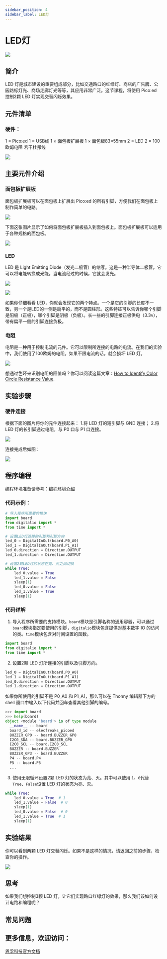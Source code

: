 ```yaml
---
sidebar_position: 4
sidebar_label: LED灯
---
```


# LED灯

![](https://wiki-media-ef.oss-cn-hongkong.aliyuncs.com/docs/pico/picoed/circuit-design/picoed-starter-kit/images/pico-ed-starter-kit-case-01-01.png)

## 简介
LED 灯是城市建设的重要组成部分，比如交通路口的红绿灯、商店的广告牌、公园路标灯光、商场走廊灯光等等，其应用非常广泛。这节课程，将使用 Pico:ed 控制2颗 LED 灯实现交替闪烁效果。

## 元件清单

### 硬件：
1 × Pico:ed
1 × USB线
1 × 面包板扩展板
1 × 面包板83×55mm
2 × LED
2 × 100欧姆电阻
若干杜邦线

![](https://wiki-media-ef.oss-cn-hongkong.aliyuncs.com/docs/pico/picoed/circuit-design/picoed-starter-kit/images/pico-ed-starter-kit-case-01-02.png)

## 主要元件介绍

### 面包板扩展板
面包板扩展板可以在面包板上扩展出 Pico:ed 的所有引脚，方便我们在面包板上制作简单的电路。

![](https://wiki-media-ef.oss-cn-hongkong.aliyuncs.com/docs/pico/picoed/circuit-design/picoed-starter-kit/images/pico-ed-starter-kit-case-01-03.png)

下面这张图片显示了如何将面包板扩展板插入到面包板上。面包板扩展板可以适用于各种规格的面包板。

![](https://wiki-media-ef.oss-cn-hongkong.aliyuncs.com/docs/pico/picoed/circuit-design/picoed-starter-kit/images/pico-ed-starter-kit-case-01-04.png)

### LED
LED 是 Light Emitting Diode（发光二极管）的缩写。这是一种半导体二极管。它可以将电能转换成光能。当电流经过的时候，它就会发光。

![](https://wiki-media-ef.oss-cn-hongkong.aliyuncs.com/docs/pico/picoed/circuit-design/picoed-starter-kit/images/pico-ed-starter-kit-case-01-05.png)


![](https://wiki-media-ef.oss-cn-hongkong.aliyuncs.com/docs/pico/picoed/circuit-design/picoed-starter-kit/images/pico-ed-starter-kit-case-01-06.png)

如果你仔细看看 LED，你就会发现它的两个特点。一个是它的引脚的长度不一致，另一个是LED的一侧是扁平的，而不是圆柱形。这些特征可以告诉你哪个引脚是阳极（正极），哪个引脚是阴极（负极）。长一些的引脚连接正极供电（3.3v），带有扁平一侧的引脚连接负极。

### 电阻
电阻是一种用于控制电流的元件。它可以限制所连接的电路的电流。在我们的实验中，我们使用了100欧姆的电阻。如果不限电流的话，就会损坏 LED 灯。

![](https://wiki-media-ef.oss-cn-hongkong.aliyuncs.com/docs/pico/picoed/circuit-design/picoed-starter-kit/images/pico-ed-starter-kit-case-01-07.png)

想通过色环来识别电阻的阻值吗？你可以阅读这篇文章：[How to Identify Color Circle Resistance Value](https://www.elecfreaks.com/blog/how-to-identify-color-circle-resistance-value.html/).

## 实验步骤

### 硬件连接
根据下面的图片将你的元件连接起来：
1.将 LED 灯的短引脚与 GND 连接；
2.将 LED 灯的长引脚通过电阻，与 P0 口与 P1 口连接。

![](https://wiki-media-ef.oss-cn-hongkong.aliyuncs.com/docs/pico/picoed/circuit-design/picoed-starter-kit/images/pico-ed-starter-kit-case-01-08.png)

连接完成后如图：

![](https://wiki-media-ef.oss-cn-hongkong.aliyuncs.com/docs/pico/picoed/circuit-design/picoed-starter-kit/images/pico-ed-starter-kit-case-01-09.png)

## 程序编程
编程环境准备请参考：[编程环境介绍](https://www.yuque.com/elecfreaks-learn/picoed/er7nuh)

### 代码示例：
```python
# 导入程序所需要的模块
import board
from digitalio import *
from time import *

# 设置LED灯连接的引脚和引脚方向
led_0 = DigitalInOut(board.P0_A0)
led_1 = DigitalInOut(board.P1_A1)
led_0.direction = Direction.OUTPUT
led_1.direction = Direction.OUTPUT

# 设置2颗LED灯的状态在亮、灭之间切换
while True:
    led_0.value = True
    led_1.value = False
    sleep(1)
    led_0.value = False
    led_1.value = True
    sleep(1)
```

### 代码详解

1. 导入程序所需要的支持模块。`board`模块是引脚名称的通用容器，可以通过`board`模块指定要使用的引脚，`digitalio`模块包含提供对基本数字 IO 的访问的类。`time`模块包含对时间设置的函数。
```python
import board
from digitalio import *
from time import *
```

2. 设置2颗 LED 灯所连接的引脚以及引脚方向。

```python
led_0 = DigitalInOut(board.P0_A0)
led_1 = DigitalInOut(board.P1_A1)
led_0.direction = Direction.OUTPUT
led_1.direction = Direction.OUTPUT
```
如果你所使用的引脚不是 P0_A0 和 P1_A1，那么可以在 Thonny 编辑器下方的 shell 窗口中输入以下代码并回车查看其他引脚的编号。

```python
>>> import board
>>> help(board)
object <module 'board'> is of type module
  __name__ -- board
  board_id -- elecfreaks_picoed
  BUZZER_GP0 -- board.BUZZER_GP0
  I2C0_SDA -- board.BUZZER_GP0
  I2C0_SCL -- board.I2C0_SCL
  BUZZER -- board.BUZZER
  BUZZER_GP3 -- board.BUZZER
  P4 -- board.P4
  P5 -- board.P5
  ...
```

3. 使用无限循环设置2颗 LED 灯的状态为亮、灭。其中可以使用 `1`、`0`代替`True`、`False`设置 LED 灯的状态为亮、灭。

```python
while True:
    led_0.value = True  # 1
    led_1.value = False  # 0
    sleep(1)
    led_0.value = False  # 0
    led_1.value = True  # 1
    sleep(1)
```

## 实验结果
你可以看到两颗 LED 灯交替闪烁。如果不是这样的情况，请返回之前的步骤，检查你的操作。

![](https://wiki-media-ef.oss-cn-hongkong.aliyuncs.com/docs/pico/picoed/circuit-design/picoed-starter-kit/images/pico-ed-starter-kit-case-01.gif)

## 思考
如果我们想控制3颗 LED 灯，让它们实现路口红绿灯的效果，那么我们该如何设计电路和编程呢？

## 常见问题

## 更多信息，欢迎访问：
[恩孚科技官方文档](https://www.elecfreaks.com/learn-en/)
